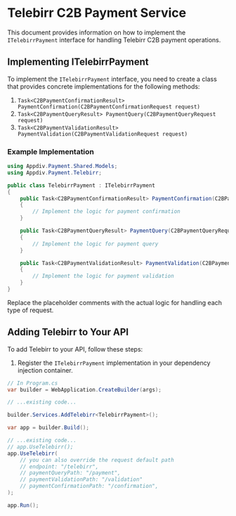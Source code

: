 # Telebirr C2B Payment Service

This document provides information on how to implement the `ITelebirrPayment` interface for handling Telebirr C2B payment operations.

## Implementing ITelebirrPayment

To implement the `ITelebirrPayment` interface, you need to create a class that provides concrete implementations for the following methods:

1. `Task<C2BPaymentConfirmationResult> PaymentConfirmation(C2BPaymentConfirmationRequest request)`
2. `Task<C2BPaymentQueryResult> PaymentQuery(C2BPaymentQueryRequest request)`
3. `Task<C2BPaymentValidationResult> PaymentValidation(C2BPaymentValidationRequest request)`

### Example Implementation

```csharp
using Appdiv.Payment.Shared.Models;
using Appdiv.Payment.Telebirr;

public class TelebirrPayment : ITelebirrPayment
{
    public Task<C2BPaymentConfirmationResult> PaymentConfirmation(C2BPaymentConfirmationRequest request)
    {
        // Implement the logic for payment confirmation
    }

    public Task<C2BPaymentQueryResult> PaymentQuery(C2BPaymentQueryRequest request)
    {
        // Implement the logic for payment query
    }

    public Task<C2BPaymentValidationResult> PaymentValidation(C2BPaymentValidationRequest request)
    {
        // Implement the logic for payment validation
    }
}
```

Replace the placeholder comments with the actual logic for handling each type of request.

## Adding Telebirr to Your API

To add Telebirr to your API, follow these steps:

1. Register the `ITelebirrPayment` implementation in your dependency injection container.

```csharp
// In Program.cs
var builder = WebApplication.CreateBuilder(args);

// ...existing code...

builder.Services.AddTelebirr<TelebirrPayment>();

var app = builder.Build();

// ...existing code...
// app.UseTelebirr();
app.UseTelebirr(
    // you can also override the request default path
    // endpoint: "/telebirr",
    // paymentQueryPath: "/payment",
    // paymentValidationPath: "/validation"
    // paymentConfirmationPath: "/confirmation",
);

app.Run();
```

